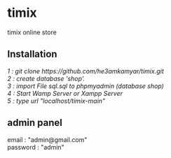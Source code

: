 # timix
<p>timix online store</p>

<h2>Installation</h2>
<i>1 : git clone https://github.com/he3amkamyar/timix.git</i>
<br />
<i>2 : create database 'shop'.</i>
<br />
<i>3 : import File sql.sql to phpmyadmin (database shop)</i>
<br />
<i>4 : Start Wamp Server or Xampp Server</i>
<br />
<i>5 : type url "localhost/timix-main"</i>
<br />
<h2>admin panel</h2>
email : "admin@gmail.com"
<br />
password : "admin"
